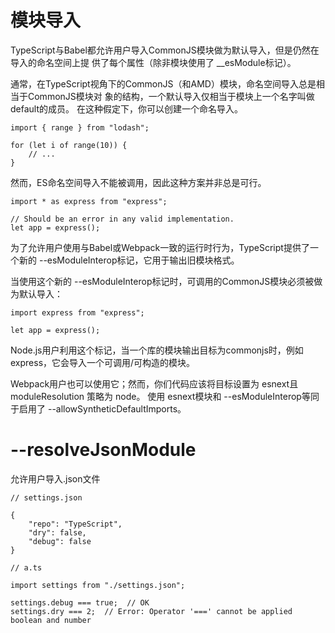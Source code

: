# 模块导入
TypeScript与Babel都允许用户导入CommonJS模块做为默认导入，但是仍然在导入的命名空间上提 供了每个属性（除非模块使用了 __esModule标记）。

通常，在TypeScript视角下的CommonJS（和AMD）模块，命名空间导入总是相当于CommonJS模块对 象的结构，一个默认导入仅相当于模块上一个名字叫做 default的成员。 在这种假定下，你可以创建一个命名导入。
```
import { range } from "lodash";

for (let i of range(10)) {
    // ...
}
```

然而，ES命名空间导入不能被调用，因此这种方案并非总是可行。
```
import * as express from "express";

// Should be an error in any valid implementation.
let app = express();
```
为了允许用户使用与Babel或Webpack一致的运行时行为，TypeScript提供了一个新的 --esModuleInterop标记，它用于输出旧模块格式。

当使用这个新的 --esModuleInterop标记时，可调用的CommonJS模块必须被做为默认导入：
```
import express from "express";

let app = express();
```

Node.js用户利用这个标记，当一个库的模块输出目标为commonjs时，例如express，它会导入一个可调用/可构造的模块。

Webpack用户也可以使用它；然而，你们代码应该将目标设置为 esnext且 moduleResolution 策略为 node。 使用 esnext模块和 --esModuleInterop等同于启用了 --allowSyntheticDefaultImports。

# --resolveJsonModule
允许用户导入.json文件
```
// settings.json

{
    "repo": "TypeScript",
    "dry": false,
    "debug": false
}
```
```
// a.ts

import settings from "./settings.json";

settings.debug === true;  // OK
settings.dry === 2;  // Error: Operator '===' cannot be applied boolean and number
```